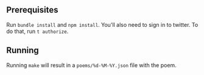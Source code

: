
## Prerequisites

Run `bundle install` and `npm install`.
You'll also need to sign in to twitter. To do that, run `t authorize`.

## Running

Running `make` will result in a `poems/%d-%M-%Y.json` file with the poem.
